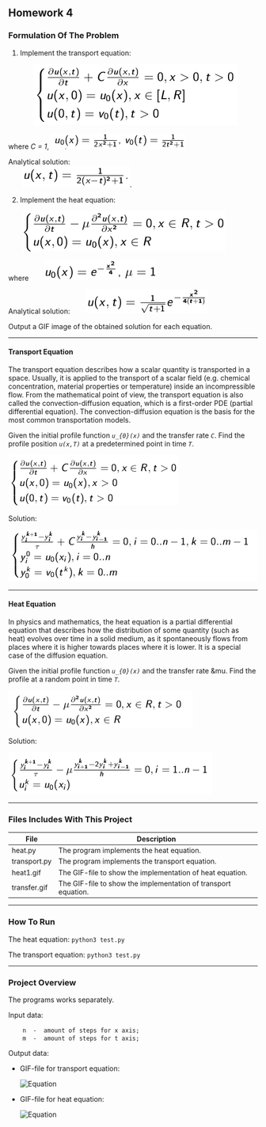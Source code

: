 ## Homework 4

### Formulation Of The Problem

  1. Implement the transport equation:

      &nbsp;&nbsp;&nbsp;&nbsp;&nbsp;&nbsp;  ![Equation](../pics/eq17.png)

where *C = 1*, ![Equation](../pics/eq18.png)

Analytical solution:     
&nbsp;&nbsp;&nbsp;&nbsp;&nbsp;&nbsp; ![Equation](../pics/eq19.png).


  2. Implement the heat equation:

&nbsp;&nbsp;&nbsp;&nbsp;&nbsp;&nbsp; ![Equation](../pics/eq21.png)

where  &nbsp;&nbsp;&nbsp;&nbsp;&nbsp;&nbsp; ![Equation](../pics/eq23.png)

Analytical solution:   &nbsp;&nbsp;&nbsp;&nbsp;&nbsp;&nbsp;     ![Equation](../pics/eq24.png)


Output a GIF image of the obtained solution for each equation.

----------------

#### Transport Equation

The transport equation describes how a scalar quantity is transported in a space. Usually, it is applied to the transport of a scalar field (e.g. chemical concentration, material properties or temperature) inside an incompressible flow. From the mathematical point of view, the transport equation is also called the convection-diffusion equation, which is a first-order PDE (partial differential equation). The convection-diffusion equation is the basis for the most common transportation models.

Given the initial profile function *`u_{0}(x)`* and the transfer rate *`C`*. Find the profile position *`u(x,T)`* at a predetermined point in time *`T`*.

![Equation](../pics/eq25.png)

Solution:

![Equation](../pics/eq26.png)

----------------

#### Heat Equation 
In physics and mathematics, the heat equation is a partial differential equation that describes how the distribution of some quantity (such as heat) evolves over time in a solid medium, as it spontaneously flows from places where it is higher towards places where it is lower. It is a special case of the diffusion equation.

Given the initial profile function *`u_{0}(x)`* and the transfer rate &mu. Find the profile at a random point in time *`T`*.

![Equation](../pics/eq27.png)

Solution:

![Equation](../pics/eq28.png)

----------------

### Files Includes With This Project
  File              | Description
  -------------     | -------------
  heat.py           | The program implements the heat equation.
  transport.py      | The program implements the transport equation.
  heat1.gif         | The GIF-file to show the implementation of heat equation.
  transfer.gif      | The GIF-file to show the implementation of transport equation.
  
----------------

### How To Run
The heat equation:
```python3 test.py```

The transport equation:
```python3 test.py```

----------------

### Project Overview 
        
The programs works separately. 
 
Input data:

        n  -  amount of steps for x axis;
        m  -  amount of steps for t axis;
        
        
Output data:

  * GIF-file for transport equation:
  
    ![Equation](./transfer1.gif)
    
  * GIF-file for heat equation:
  
    ![Equation](./heat1.gif)

